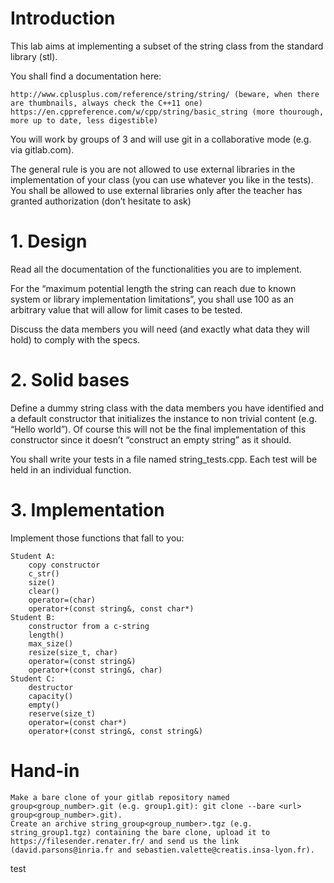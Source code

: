 # Introduction

This lab aims at implementing a subset of the string class from the standard library (stl).

You shall find a documentation here:

    http://www.cplusplus.com/reference/string/string/ (beware, when there are thumbnails, always check the C++11 one)
    https://en.cppreference.com/w/cpp/string/basic_string (more thourough, more up to date, less digestible)

You will work by groups of 3 and will use git in a collaborative mode (e.g. via gitlab.com).

The general rule is you are not allowed to use external libraries in the implementation of your class (you can use whatever you like in the tests). You shall be allowed to use external libraries only after the teacher has granted authorization (don’t hesitate to ask)

# 1. Design

Read all the documentation of the functionalities you are to implement.

For the “maximum potential length the string can reach due to known system or library implementation limitations”, you shall use 100 as an arbitrary value that will allow for limit cases to be tested.

Discuss the data members you will need (and exactly what data they will hold) to comply with the specs.

# 2. Solid bases

Define a dummy string class with the data members you have identified and a default constructor that initializes the instance to non trivial content (e.g. “Hello world”). Of course this will not be the final implementation of this constructor since it doesn’t “construct an empty string” as it should.

You shall write your tests in a file named string_tests.cpp. Each test will be held in an individual function.

# 3. Implementation

Implement those functions that fall to you:

    Student A:
        copy constructor
        c_str()
        size()
        clear()
        operator=(char)
        operator+(const string&, const char*)
    Student B:
        constructor from a c-string
        length()
        max_size()
        resize(size_t, char)
        operator=(const string&)
        operator+(const string&, char)
    Student C:
        destructor
        capacity()
        empty()
        reserve(size_t)
        operator=(const char*)
        operator+(const string&, const string&)

# Hand-in

    Make a bare clone of your gitlab repository named group<group_number>.git (e.g. group1.git): git clone --bare <url> group<group_number>.git).
    Create an archive string_group<group_number>.tgz (e.g. string_group1.tgz) containing the bare clone, upload it to https://filesender.renater.fr/ and send us the link (david.parsons@inria.fr and sebastien.valette@creatis.insa-lyon.fr).

test
